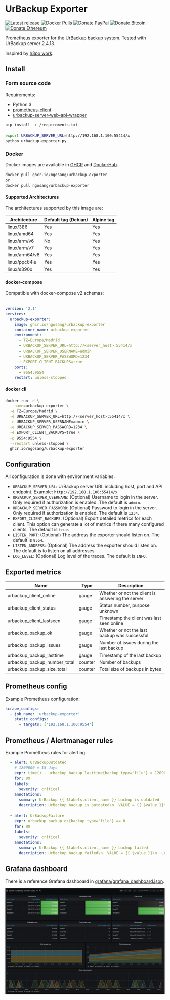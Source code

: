 # UrBackup Exporter

[![Latest release](https://img.shields.io/github/v/release/ngosang/urbackup-exporter)](https://github.com/ngosang/urbackup-exporter/releases)
[![Docker Pulls](https://img.shields.io/docker/pulls/ngosang/urbackup-exporter)](https://hub.docker.com/r/ngosang/urbackup-exporter/)
[![Donate PayPal](https://img.shields.io/badge/Donate-PayPal-yellow.svg)](https://www.paypal.com/paypalme/diegoheras0xff)
[![Donate Bitcoin](https://img.shields.io/badge/Donate-Bitcoin-f7931a.svg)](https://www.blockchain.com/btc/address/1PmeuXvamFM4hkFAJwNdSBee4pRWQW9i4d)
[![Donate Ethereum](https://img.shields.io/badge/Donate-Ethereum-8c8c8c.svg)](https://www.blockchain.com/eth/address/0x0D1549BbB00926BF3D92c1A8A58695e982f1BE2E)

Prometheus exporter for the [UrBackup](https://www.urbackup.org/) backup system. Tested with UrBackup server 2.4.13.

Inspired by [h3po work](https://gist.github.com/h3po/36cab38d2b443c0523c4c9e83203f382).

## Install

### Form source code

Requirements:
 * Python 3
 * [prometheus-client](https://github.com/prometheus/client_python)
 * [urbackup-server-web-api-wrapper](https://github.com/uroni/urbackup-server-python-web-api-wrapper)

```bash
pip install -r /requirements.txt

export URBACKUP_SERVER_URL=http://192.168.1.100:55414/x
python urbackup-exporter.py
```

### Docker

Docker images are available in [GHCR](https://github.com/ngosang/urbackup-exporter/pkgs/container/urbackup-exporter) and [DockerHub](https://hub.docker.com/r/ngosang/urbackup-exporter).

```bash
docker pull ghcr.io/ngosang/urbackup-exporter
or
docker pull ngosang/urbackup-exporter
```

#### Supported Architectures

The architectures supported by this image are:

| Architecture     | Default tag (Debian) | Alpine tag |
| ---------------- | -------------------- | ---------- |
| linux/386        | Yes                  | Yes        |
| linux/amd64      | Yes                  | Yes        |
| linux/arm/v6     | No                   | Yes        |
| linux/arm/v7     | Yes                  | Yes        |
| linux/arm64/v8   | Yes                  | Yes        |
| linux/ppc64le    | Yes                  | Yes        |
| linux/s390x      | Yes                  | Yes        |

#### docker-compose

Compatible with docker-compose v2 schemas:

```yaml
---
version: '2.1'
services:
  urbackup-exporter:
    image: ghcr.io/ngosang/urbackup-exporter
    container_name: urbackup-exporter
    environment:
      - TZ=Europe/Madrid
      - URBACKUP_SERVER_URL=http://<server_host>:55414/x
      - URBACKUP_SERVER_USERNAME=admin
      - URBACKUP_SERVER_PASSWORD=1234
      - EXPORT_CLIENT_BACKUPS=true
    ports:
      - 9554:9554
    restart: unless-stopped
```

#### docker cli

```bash
docker run -d \
  --name=urbackup-exporter \
  -e TZ=Europe/Madrid \
  -e URBACKUP_SERVER_URL=http://<server_host>:55414/x \
  -e URBACKUP_SERVER_USERNAME=admin \
  -e URBACKUP_SERVER_PASSWORD=1234 \
  -e EXPORT_CLIENT_BACKUPS=true \
  -p 9554:9554 \
  --restart unless-stopped \
  ghcr.io/ngosang/urbackup-exporter
```

## Configuration

All configuration is done with environment variables.

- `URBACKUP_SERVER_URL`: UrBackup server URL including host, port and API endpoint. Example: `http://192.168.1.100:55414/x`
- `URBACKUP_SERVER_USERNAME`: (Optional) Username to login in the server. Only required if authorization is enabled. The default is `admin`.
- `URBACKUP_SERVER_PASSWORD`: (Optional) Password to login in the server. Only required if authorization is enabled. The default is `1234`.
- `EXPORT_CLIENT_BACKUPS`: (Optional) Export detailed metrics for each client. This option can generate a lot of metrics if there many configured clients. The default is `true`.
- `LISTEN_PORT`: (Optional) The address the exporter should listen on. The default is `9554`.
- `LISTEN_ADDRESS`: (Optional) The address the exporter should listen on. The default is
   to listen on all addresses.
- `LOG_LEVEL`: (Optional) Log level of the traces. The default is `INFO`.

## Exported metrics

| Name                          | Type    | Description                  |
| ----------------------------- | ------- | ---------------------------- |
| urbackup_client_online        | gauge   | Whether or not the client is answering the server |
| urbackup_client_status        | gauge   | Status number, purpose unknown |
| urbackup_client_lastseen      | gauge   | Timestamp the client was last seen online |
| urbackup_backup_ok            | gauge   | Whether or not the last backup was successful |
| urbackup_backup_issues        | gauge   | Number of issues during the last backup |
| urbackup_backup_lasttime      | gauge   | Timestamp of the last backup |
| urbackup_backup_number_total  | counter | Number of backups |
| urbackup_backup_size_total    | counter | Total size of backups in bytes |

## Prometheus config

Example Prometheus configuration:

```yaml
scrape_configs:
  - job_name: 'urbackup-exporter'
    static_configs:
      - targets: ['192.168.1.100:9554']
```

## Prometheus / Alertmanager rules

Example Prometheus rules for alerting:

```yaml
  - alert: UrBackupOutdated
    # 1209600 = 15 days
    expr: time() - urbackup_backup_lasttime{backup_type="file"} > 1209600
    for: 0m
    labels:
      severity: critical
    annotations:
      summary: UrBackup {{ $labels.client_name }} backup is outdated
      description: UrBackup backup is outdated\n  VALUE = {{ $value }}\n  LABELS = {{ $labels }}

  - alert: UrBackupFailure
    expr: urbackup_backup_ok{backup_type="file"} == 0
    for: 0m
    labels:
      severity: critical
    annotations:
      summary: UrBackup {{ $labels.client_name }} backup failed
      description: UrBackup backup failed\n  VALUE = {{ $value }}\n  LABELS = {{ $labels }}
```

## Grafana dashboard

There is a reference Grafana dashboard in [grafana/grafana_dashboard.json](./grafana/grafana_dashboard.json).

![](./grafana/grafana_dashboard.png)
